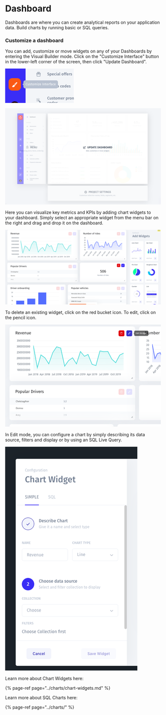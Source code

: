 # Dashboard

Dashboards are where you can create analytical reports on your application data. Build charts by running basic or SQL queries.

### Customize a dashboard

You can add, customize or move widgets on any of your Dashboards by entering the Visual Builder mode. Click on the "Customize Interface" button in the lower-left corner of the screen, then click "Update Dashboard". 

![](../../.gitbook/assets/snimok-ekrana-2019-07-23-v-15.23.37.png)

![](../../.gitbook/assets/snimok-ekrana-2019-07-23-v-15.21.54.png)

Here you can visualize key metrics and KPIs by adding chart widgets to your dashboard. Simply select an appropriate widget from the menu bar on the right and drag and drop it on the dashboard.

![](../../.gitbook/assets/snimok-ekrana-2019-07-26-v-10.26.33.png)

To delete an existing widget, click on the red bucket icon. To edit, click on the pencil icon.  

![](../../.gitbook/assets/snimok-ekrana-2019-07-26-v-10.31.11.png)

In Edit mode, you can configure a chart by simply describing its data source, filters and display or by using an SQL Live Query.

![](../../.gitbook/assets/snimok-ekrana-2019-07-26-v-11.20.20.png)



Learn more about Chart Widgets here:

{% page-ref page="../charts/chart-widgets.md" %}

Learn more about SQL Charts here:

{% page-ref page="../charts/" %}

